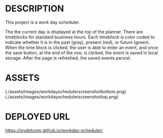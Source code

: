 # DESCRIPTION

This project is a work day scheduler.

The the current day is displayed at the top of the planner.
There are timeblocks for standard business hours.
Each timeblock is color coded to indicate whether it is in the past (gray), present (red), or future (green).
When the time block is clicked, the user is able to enter an event, and once the save button, at the end of the row, is clicked, the event is saved in local storage. 
After the page is refreshed, the saved events persist. 

# ASSETS
(./assets/images/workdayschedulerscreenshotbottom.png)
(./assets/images/workdayschedulerscreenshottop.png)

# DEPLOYED URL
https://joydotcom.github.io/workday-scheduler/ 